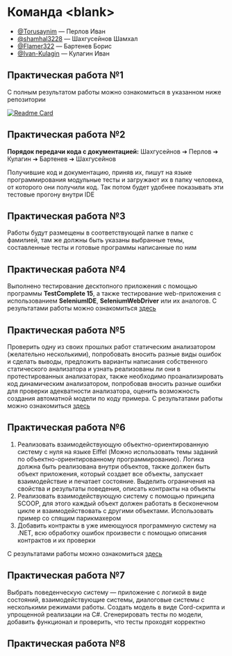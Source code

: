 # Команда \<blank\>

- [@Torusaynim](https://github.com/Torusaynim) — Перлов Иван
- [@shamhal3228](https://github.com/shamhal3228) — Шахгусейнов Шамхал
- [@Flamer322](https://github.com/Flamer322) — Бартенев Борис
- [@Ivan-Kulagin](https://github.com/Ivan-Kulagin) — Кулагин Иван

## Практическая работа №1

С полным результатом работы можно ознакомиться в указанном ниже репозитории

[![Readme Card](https://github-readme-stats.vercel.app/api/pin/?username=torusaynim&repo=resonance-cascade&theme=graywhite)](https://github.com/Torusaynim/Resonance-Cascade)

## Практическая работа №2

**Порядок передачи кода с документацией:** Шахгусейнов ➔ Перлов ➔ Кулагин ➔ Бартенев ➔ Шахгусейнов

Получившие код и документацию, приняв их, пишут на языке программирования модульные тесты и загружают их в папку человека, от которого они получили код. Так потом будет удобнее показывать эти тестовые прогону внутри IDE

## Практическая работа №3

Работы будут размещены в соответствующей папке в папке с фамилией, там же должны быть указаны выбранные темы, составленные тесты и готовые программы написанные по ним

## Практическая работа №4

Выполнено тестирование десктопного приложения с помощью программы **TestComplete 15**, а также тестирование web-приложения с использованием **SeleniumIDE**, **SeleniumWebDriver** или их аналогов. С результатами работы можно ознакомиться [здесь](Практическая-4)

## Практическая работа №5

Проверить одну из своих прошлых работ статическим анализатором (желательно несколькими), попробовать вносить разные виды ошибок и сделать выводы, предложить варианты написания собственного статического анализатора и узнать реализованы ли они в протестированных анализаторах, также необходимо проанализировать код динамическим анализатором, попробовав вносить разные ошибки для проверки адекватности анализатора, оценить возможность создания автоматной модели по коду примера. С результатами работы можно ознакомиться [здесь](Практическая-5)

## Практическая работа №6

1. Реализовать взаимодействующую объектно-ориентированную систему с нуля на языке Eiffel (Можно использовать темы заданий по объектно-ориентированному программированию). Логика должна быть реализована внутри объектов, также должен быть объект приложения, который создает все объекты, запускает взаимодействие и печатает состояние.  Выделить ограничения на свойства и результаты поведения, описать контракты на объекты
2. Реализовать взаимодействующую систему с помощью принципа SCOOP, для этого каждый объект должен работать в бесконечном цикле и взаимодействовать с другими объектами. Использовать пример со спящим парикмахером
3. Добавить контракты в уже имеющуюся программную систему на .NET, всю обработку ошибок произвести с помощью описания контрактов и их проверки

С результатами работы можно ознакомиться [здесь](Практическая-6)

## Практическая работа №7

Выбрать поведенческую систему — приложение с логикой в виде состояний, взаимодействующие системы, диалоговые системы с несколькими режимами работы. Создать модель в виде Cord-скрипта и упрощенной реализации на С#. Сгенерировать тесты по модели, добавить функционал и проверить, что тесты проходят корректно

## Практическая работа №8
